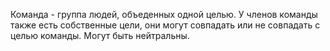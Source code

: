 Команда - группа людей, объеденных одной целью.
У членов команды также есть собственные цели, они могут совпадать или не совпадать с целью команды. Могут быть нейтральны.